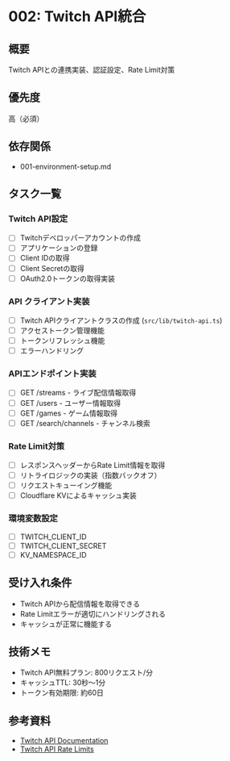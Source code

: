 # 002: Twitch API統合

## 概要
Twitch APIとの連携実装、認証設定、Rate Limit対策

## 優先度
高（必須）

## 依存関係
- 001-environment-setup.md

## タスク一覧

### Twitch API設定
- [ ] Twitchデベロッパーアカウントの作成
- [ ] アプリケーションの登録
- [ ] Client IDの取得
- [ ] Client Secretの取得
- [ ] OAuth2.0トークンの取得実装

### API クライアント実装
- [ ] Twitch APIクライアントクラスの作成 (`src/lib/twitch-api.ts`)
- [ ] アクセストークン管理機能
- [ ] トークンリフレッシュ機能
- [ ] エラーハンドリング

### APIエンドポイント実装
- [ ] GET /streams - ライブ配信情報取得
- [ ] GET /users - ユーザー情報取得
- [ ] GET /games - ゲーム情報取得
- [ ] GET /search/channels - チャンネル検索

### Rate Limit対策
- [ ] レスポンスヘッダーからRate Limit情報を取得
- [ ] リトライロジックの実装（指数バックオフ）
- [ ] リクエストキューイング機能
- [ ] Cloudflare KVによるキャッシュ実装

### 環境変数設定
- [ ] TWITCH_CLIENT_ID
- [ ] TWITCH_CLIENT_SECRET
- [ ] KV_NAMESPACE_ID

## 受け入れ条件
- Twitch APIから配信情報を取得できる
- Rate Limitエラーが適切にハンドリングされる
- キャッシュが正常に機能する

## 技術メモ
- Twitch API無料プラン: 800リクエスト/分
- キャッシュTTL: 30秒〜1分
- トークン有効期限: 約60日

## 参考資料
- [Twitch API Documentation](https://dev.twitch.tv/docs/api/)
- [Twitch API Rate Limits](https://dev.twitch.tv/docs/api/guide#rate-limits)